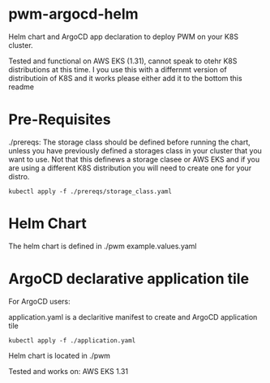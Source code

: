 # pwm-argocd-helm
Helm chart and ArgoCD app declaration to deploy PWM on your K8S cluster.

Tested and functional on AWS EKS (1.31), cannot speak to otehr K8S distributions at this time.  I you use this with a differnmt version of distributioin of K8S and it works please either add it to the bottom this readme 


# Pre-Requisites
./prereqs: 
The storage class should be defined before running the chart, unless you have previously defined a storages class in your cluster that you want to use.  Not that this definews a storage clasee or AWS EKS and if you are using a different K8S distribution you will need to create one for your distro.

    kubectl apply -f ./prereqs/storage_class.yaml

# Helm Chart
The helm chart is defined in ./pwm 
example.values.yaml 

# ArgoCD declarative application tile
For ArgoCD users: 

application.yaml is a declaritive manifest to create and ArgoCD application tile

    kubectl apply -f ./application.yaml

Helm chart is located in ./pwm  

Tested and works on:
AWS EKS 1.31 
